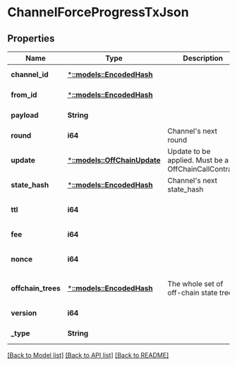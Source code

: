 # ChannelForceProgressTxJson

## Properties
Name | Type | Description | Notes
------------ | ------------- | ------------- | -------------
**channel_id** | [***::models::EncodedHash**](EncodedHash.md) |  | [default to null]
**from_id** | [***::models::EncodedHash**](EncodedHash.md) |  | [default to null]
**payload** | **String** |  | [default to null]
**round** | **i64** | Channel&#39;s next round | [default to null]
**update** | [***::models::OffChainUpdate**](OffChainUpdate.md) | Update to be applied. Must be a OffChainCallContract | [default to null]
**state_hash** | [***::models::EncodedHash**](EncodedHash.md) | Channel&#39;s next state_hash | [default to null]
**ttl** | **i64** |  | [optional] [default to null]
**fee** | **i64** |  | [default to null]
**nonce** | **i64** |  | [optional] [default to null]
**offchain_trees** | [***::models::EncodedHash**](EncodedHash.md) | The whole set of off-chain state trees | [optional] [default to null]
**version** | **i64** |  | [default to null]
**_type** | **String** |  | [default to null]

[[Back to Model list]](../README.md#documentation-for-models) [[Back to API list]](../README.md#documentation-for-api-endpoints) [[Back to README]](../README.md)


